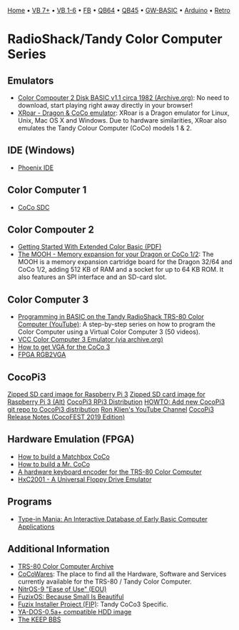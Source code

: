 [Home](https://gotbasic.com) • [VB 7+](vb.md) • [VB 1-6](vb6.md) • [FB](freebasic.md) • [QB64](qb64.md) • [QB45](qb.md) • [GW-BASIC](gw-basic.md) • [Arduino](avr.md) • [Retro](micros.md)

# RadioShack/Tandy Color Computer Series

## Emulators

- [Color Compouter 2 Disk BASIC v1.1 circa 1982 (Archive.org)](https://archive.org/details/coco2cart_Color_Computer_Disk_BASIC_V1.1_1982_26-3022_Tandy): No need to download, start playing right away directly in your browser!
- [XRoar - Dragon & CoCo emulator](https://www.6809.org.uk/xroar): XRoar is a Dragon emulator for Linux, Unix, Mac OS X and Windows. Due to hardware similarities, XRoar also emulates the Tandy Colour Computer (CoCo) models 1 & 2.

## IDE (Windows)

- [Phoenix IDE](http://www.cococommunity.net/product/phoenix-ide/)

## Color Computer 1

- [CoCo SDC](http://cocosdc.blogspot.com/?fbclid=IwAR0JquoF2a1xcd-mzVY-7jAoVoz-dU0LeiBYaSDVoVb0TyAOWcRRnmCW1qA)

## Color Compouter 2

- [Getting Started With Extended Color Basic (PDF)](http://www.colorcomputerarchive.com/coco/Documents/Manuals/Hardware/Getting%20Started%20With%20Extended%20Color%20Basic%20(Tandy).pdf)
- [The MOOH - Memory expansion for your Dragon or CoCo 1/2](http://tormod.me/mooh.html): The MOOH is a memory expansion cartridge board for the Dragon 32/64 and CoCo 1/2, adding 512 KB of RAM and a socket for up to 64 KB ROM. It also features an SPI interface and an SD-card slot.

## Color Computer 3

- [Programming in BASIC on the Tandy RadioShack TRS-80 Color Computer (YouTube)](https://www.youtube.com/playlist?list=PLDfh7JjQaSYA1fP5KwRiOwefFIIF1Alid&fbclid=IwAR02qFC8wrAq8cf6rO4KUGpKb62KE_xaRvrweKEIHlfmy3Mq7E84EO6718U): A step-by-step series on how to program the Color Computer using a Virtual Color Computer 3 (50 videos).
- [VCC Color Computer 3 Emulator (via archive.org)](https://web.archive.org/web/20181001201546/http://www.coco4.com/vcc/download.shtml)
- [How to get VGA for the CoCo 3](http://www.cococommunity.net/vga-for-the-coco-3/)
- [FPGA RGB2VGA](https://sites.google.com/site/tandycocoloco/rgb2vga)

## CocoPi3

[Zipped SD card image for Raspberry Pi 3](http://www.cocopi3.com/)
[Zipped SD card image for Raspberry Pi 3 (Alt)](http://ogsteviestrow.com/coco3/)
[CocoPi3 RPi3 Distribution](https://github.com/mrgw454/CocoPi3)
[HOWTO: Add new CocoPi3 git repo to CocoPi3 distribution](https://docs.google.com/document/d/1tTtsB-_iR7ECtPwY11cxcHeB9GSF8oaZszDFWWV3uNg)
[Ron Klien's YouTube Channel](https://www.youtube.com/channel/UCApGKXmQxldvBga3_CoeWXA)
[CocoPi3 Release Notes (CocoFEST 2019 Edition)](https://docs.google.com/document/d/1BkhNFjF3vd7sCoy1E6qa7TlPGUPdZMy2xz4EqZoyqtk)

## Hardware Emulation (FPGA)

- [How to build a Matchbox CoCo](http://www.cococommunity.net/how-to-build-your-own-coco-4/)
- [How to build a Mr. CoCo](http://www.cococommunity.net/how-to-build-a-mr-coco/)
- [A hardware keyboard encoder for the TRS-80 Color Computer](https://github.com/wyndec/CoCoKeys2USB)
- [HxC2001 - A Universal Floppy Drive Emulator](http://hxc2001.free.fr/floppy_drive_emulator/)

## Programs

- [Type-in Mania: An Interactive Database of Early Basic Computer Applications](http://faculty.cbu.ca/jgerrie/Home/Type-in-Mania.html?fbclid=IwAR3DAaO6aL8Lho29OYJgUzuyFLy7iSZTW5SA4nNyVVI9zazwNDf8wrDe0Og)

## Additional Information

- [TRS-80 Color Computer Archive](http://www.colorcomputerarchive.com/)
- [CoCoWares](http://cocowares.com/): The place to find all the Hardware, Software and Services currently available for the TRS-80 / Tandy Color Computer.
- [NitrOS-9 "Ease of Use" (EOU)](http://www.lcurtisboyle.com/nitros9/nitros9.html)
- [FuzixOS: Because Small Is Beautiful](https://github.com/EtchedPixels/FUZIX)
- [Fuzix Installer Project (FIP)](https://github.com/beretta42/fip): Tandy CoCo3 Specific.
- [YA-DOS-0.5a+ compatible HDD image](https://github.com/mrgw454/CCHDD)
- [The KEEP BBS](https://web2.thekeep.net/wp/)